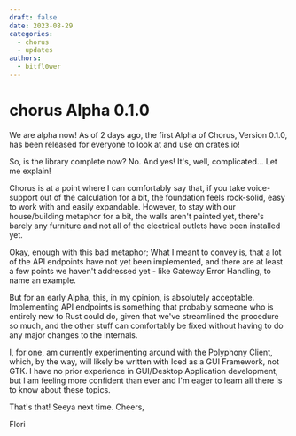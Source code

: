 ```yaml
---
draft: false
date: 2023-08-29
categories:
  - chorus
  - updates
authors:
  - bitfl0wer
---
```


# chorus Alpha 0.1.0

We are alpha now! As of 2 days ago, the first Alpha of Chorus, Version 0.1.0, has been released for everyone to look at and use on crates.io!

<!-- more -->

So, is the library complete now? No. And yes! It's, well, complicated... Let me explain!

Chorus is at a point where I can comfortably say that, if you take voice-support out of the calculation for a bit, the foundation feels rock-solid, easy to work with and easily expandable. However, to stay with our house/building metaphor for a bit, the walls aren't painted yet, there's barely any furniture and not all of the electrical outlets have been installed yet.

Okay, enough with this bad metaphor; What I meant to convey is, that a lot of the API endpoints have not yet been implemented, and there are at least a few points we haven't addressed yet - like Gateway Error Handling, to name an example.

But for an early Alpha, this, in my opinion, is absolutely acceptable. Implementing API endpoints is something that probably someone who is entirely new to Rust could do, given that we've streamlined the procedure so much, and the other stuff can comfortably be fixed without having to do any major changes to the internals.

I, for one, am currently experimenting around with the Polyphony Client, which, by the way, will likely be written with Iced as a GUI Framework, not GTK. I have no prior experience in GUI/Desktop Application development, but I am feeling more confident than ever and I'm eager to learn all there is to know about these topics.

That's that! Seeya next time.
Cheers,

Flori

